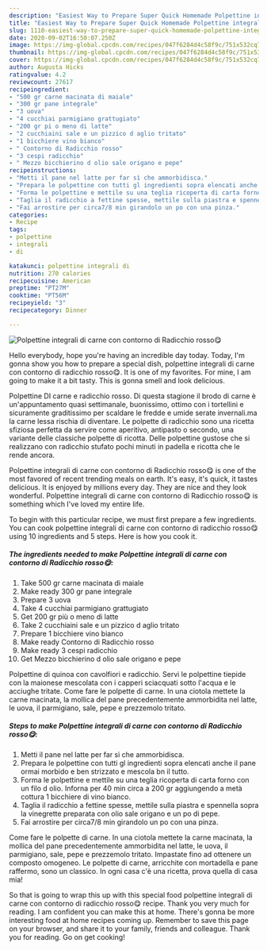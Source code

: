 ```yaml
---
description: "Easiest Way to Prepare Super Quick Homemade Polpettine integrali di carne con contorno di Radicchio rosso😋"
title: "Easiest Way to Prepare Super Quick Homemade Polpettine integrali di carne con contorno di Radicchio rosso😋"
slug: 1110-easiest-way-to-prepare-super-quick-homemade-polpettine-integrali-di-carne-con-contorno-di-radicchio-rosso
date: 2020-09-02T16:50:07.250Z
image: https://img-global.cpcdn.com/recipes/047f6284d4c58f9c/751x532cq70/polpettine-integrali-di-carne-con-contorno-di-radicchio-rosso😋-recipe-main-photo.jpg
thumbnail: https://img-global.cpcdn.com/recipes/047f6284d4c58f9c/751x532cq70/polpettine-integrali-di-carne-con-contorno-di-radicchio-rosso😋-recipe-main-photo.jpg
cover: https://img-global.cpcdn.com/recipes/047f6284d4c58f9c/751x532cq70/polpettine-integrali-di-carne-con-contorno-di-radicchio-rosso😋-recipe-main-photo.jpg
author: Augusta Hicks
ratingvalue: 4.2
reviewcount: 27617
recipeingredient:
- "500 gr carne macinata di maiale"
- "300 gr pane integrale"
- "3 uova"
- "4 cucchiai parmigiano grattugiato"
- "200 gr pi o meno di latte"
- "2 cucchiaini sale e un pizzico d aglio tritato"
- "1 bicchiere vino bianco"
- " Contorno di Radicchio rosso"
- "3 cespi radicchio"
- " Mezzo bicchierino d olio sale origano e pepe"
recipeinstructions:
- "Metti il pane nel latte per far sì che ammorbidisca."
- "Prepara le polpettine con tutti gl ingredienti sopra elencati anche il pane ormai morbido e ben strizzato e mescola bn il tutto."
- "Forma le polpettine e mettile su una teglia ricoperta di carta forno con un filo d olio. Inforna per 40 min circa a 200 gr aggiungendo a metà cottura 1 bicchiere di vino bianco."
- "Taglia il radicchio a fettine spesse, mettile sulla piastra e spennella sopra la vinegrette preparata con olio sale origano e un po di pepe."
- "Fai arrostire per circa7/8 min girandolo un po con una pinza."
categories:
- Recipe
tags:
- polpettine
- integrali
- di

katakunci: polpettine integrali di 
nutrition: 270 calories
recipecuisine: American
preptime: "PT27M"
cooktime: "PT56M"
recipeyield: "3"
recipecategory: Dinner

---
```



![Polpettine integrali di carne con contorno di Radicchio rosso😋](https://img-global.cpcdn.com/recipes/047f6284d4c58f9c/751x532cq70/polpettine-integrali-di-carne-con-contorno-di-radicchio-rosso😋-recipe-main-photo.jpg)

Hello everybody, hope you're having an incredible day today. Today, I'm gonna show you how to prepare a special dish, polpettine integrali di carne con contorno di radicchio rosso😋. It is one of my favorites. For mine, I am going to make it a bit tasty. This is gonna smell and look delicious.

Polpettine DI carne e radicchio rosso. Di questa stagione il brodo di carne è un&#39;appuntamento quasi settimanale, buonissimo, ottimo con i tortellini e sicuramente graditissimo per scaldare le fredde e umide serate invernali.ma la carne lessa rischia di diventare. Le polpette di radicchio sono una ricetta sfiziosa perfetta da servire come aperitivo, antipasto o secondo, una variante delle classiche polpette di ricotta. Delle polpettine gustose che si realizzano con radicchio stufato pochi minuti in padella e ricotta che le rende ancora.

Polpettine integrali di carne con contorno di Radicchio rosso😋 is one of the most favored of recent trending meals on earth. It's easy, it's quick, it tastes delicious. It is enjoyed by millions every day. They are nice and they look wonderful. Polpettine integrali di carne con contorno di Radicchio rosso😋 is something which I've loved my entire life.


To begin with this particular recipe, we must first prepare a few ingredients. You can cook polpettine integrali di carne con contorno di radicchio rosso😋 using 10 ingredients and 5 steps. Here is how you cook it.

<!--inarticleads1-->

##### The ingredients needed to make Polpettine integrali di carne con contorno di Radicchio rosso😋:

1. Take 500 gr carne macinata di maiale
1. Make ready 300 gr pane integrale
1. Prepare 3 uova
1. Take 4 cucchiai parmigiano grattugiato
1. Get 200 gr più o meno di latte
1. Take 2 cucchiaini sale e un pizzico d aglio tritato
1. Prepare 1 bicchiere vino bianco
1. Make ready  Contorno di Radicchio rosso
1. Make ready 3 cespi radicchio
1. Get  Mezzo bicchierino d olio sale origano e pepe


Polpettine di quinoa con cavolfiori e radicchio. Servi le polpettine tiepide con la maionese mescolata con i capperi sciacquati sotto l&#39;acqua e le acciughe tritate. Come fare le polpette di carne. In una ciotola mettete la carne macinata, la mollica del pane precedentemente ammorbidita nel latte, le uova, il parmigiano, sale, pepe e prezzemolo tritato. 

<!--inarticleads2-->

##### Steps to make Polpettine integrali di carne con contorno di Radicchio rosso😋:

1. Metti il pane nel latte per far sì che ammorbidisca.
1. Prepara le polpettine con tutti gl ingredienti sopra elencati anche il pane ormai morbido e ben strizzato e mescola bn il tutto.
1. Forma le polpettine e mettile su una teglia ricoperta di carta forno con un filo d olio. Inforna per 40 min circa a 200 gr aggiungendo a metà cottura 1 bicchiere di vino bianco.
1. Taglia il radicchio a fettine spesse, mettile sulla piastra e spennella sopra la vinegrette preparata con olio sale origano e un po di pepe.
1. Fai arrostire per circa7/8 min girandolo un po con una pinza.


Come fare le polpette di carne. In una ciotola mettete la carne macinata, la mollica del pane precedentemente ammorbidita nel latte, le uova, il parmigiano, sale, pepe e prezzemolo tritato. Impastate fino ad ottenere un composto omogeneo. Le polpette di carne, arricchite con mortadella e pane raffermo, sono un classico. In ogni casa c&#39;è una ricetta, prova quella di casa mia! 

So that is going to wrap this up with this special food polpettine integrali di carne con contorno di radicchio rosso😋 recipe. Thank you very much for reading. I am confident you can make this at home. There's gonna be more interesting food at home recipes coming up. Remember to save this page on your browser, and share it to your family, friends and colleague. Thank you for reading. Go on get cooking!
